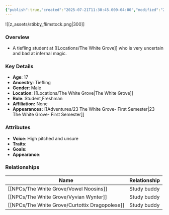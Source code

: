 ```yaml
---
{"publish":true,"created":"2025-07-21T11:30:45.000-04:00","modified":"2025-10-03T10:17:53.172-04:00","published":"2025-10-03T10:17:53.172-04:00","cssclasses":"","Age":"17","Ancestry":"Tiefling","Gender":"Male","Location":["[[The White Grove]]"],"Role":["Student","Freshman"],"Affiliation":["None"],"Appearances":["[[23 The White Grove- First Semester]]"]}
---
```



![[z_assets/stibby_flimstock.png|300]]

### Overview
- A tiefling student at [[Locations/The White Grove]] who is very uncertain and bad at infernal magic.

### Key Details
- **Age**: 17
- **Ancestry**: Tiefling
- **Gender**: Male
- **Location**: [[Locations/The White Grove\|The White Grove]]
- **Role**: Student,Freshman
- **Affiliation:** None
- **Appearances:** [[Adventures/23 The White Grove- First Semester\|23 The White Grove- First Semester]]

### Attributes
- **Voice**: High pitched and unsure
- **Traits**: 
- **Goals:** 
- **Appearance**: 

### Relationships

| Name                      | Relationship |
| ------------------------- | ------------ |
| [[NPCs/The White Grove/Vowel Noosins]]         | Study buddy  |
| [[NPCs/The White Grove/Vyvian Wynter]]         | Study buddy  |
| [[NPCs/The White Grove/Curtottix Dragopolese]] | Study buddy  |

